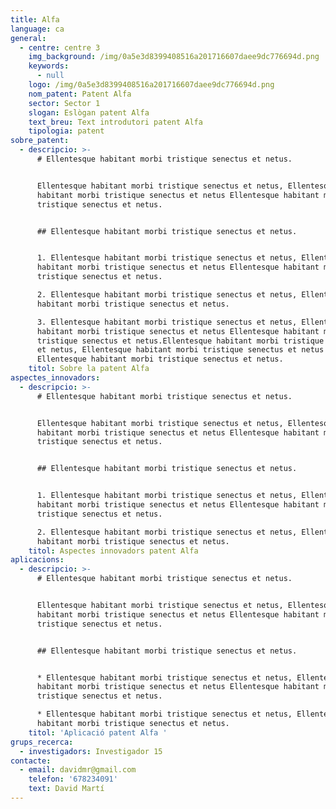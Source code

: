 ```yaml
---
title: Alfa
language: ca
general:
  - centre: centre 3
    img_background: /img/0a5e3d8399408516a201716607daee9dc776694d.png
    keywords:
      - null
    logo: /img/0a5e3d8399408516a201716607daee9dc776694d.png
    nom_patent: Patent Alfa
    sector: Sector 1
    slogan: Eslògan patent Alfa
    text_breu: Text introdutori patent Alfa
    tipologia: patent
sobre_patent:
  - descripcio: >-
      # Ellentesque habitant morbi tristique senectus et netus.


      Ellentesque habitant morbi tristique senectus et netus, Ellentesque
      habitant morbi tristique senectus et netus Ellentesque habitant morbi
      tristique senectus et netus.


      ## Ellentesque habitant morbi tristique senectus et netus.


      1. Ellentesque habitant morbi tristique senectus et netus, Ellentesque
      habitant morbi tristique senectus et netus Ellentesque habitant morbi
      tristique senectus et netus.

      2. Ellentesque habitant morbi tristique senectus et netus, Ellentesque
      habitant morbi tristique senectus et netus.

      3. Ellentesque habitant morbi tristique senectus et netus, Ellentesque
      habitant morbi tristique senectus et netus Ellentesque habitant morbi
      tristique senectus et netus.Ellentesque habitant morbi tristique senectus
      et netus, Ellentesque habitant morbi tristique senectus et netus
      Ellentesque habitant morbi tristique senectus et netus.
    titol: Sobre la patent Alfa
aspectes_innovadors:
  - descripcio: >-
      # Ellentesque habitant morbi tristique senectus et netus.


      Ellentesque habitant morbi tristique senectus et netus, Ellentesque
      habitant morbi tristique senectus et netus Ellentesque habitant morbi
      tristique senectus et netus.


      ## Ellentesque habitant morbi tristique senectus et netus.


      1. Ellentesque habitant morbi tristique senectus et netus, Ellentesque
      habitant morbi tristique senectus et netus Ellentesque habitant morbi
      tristique senectus et netus.

      2. Ellentesque habitant morbi tristique senectus et netus, Ellentesque
      habitant morbi tristique senectus et netus.
    titol: Aspectes innovadors patent Alfa
aplicacions:
  - descripcio: >-
      # Ellentesque habitant morbi tristique senectus et netus.


      Ellentesque habitant morbi tristique senectus et netus, Ellentesque
      habitant morbi tristique senectus et netus Ellentesque habitant morbi
      tristique senectus et netus.


      ## Ellentesque habitant morbi tristique senectus et netus.


      * Ellentesque habitant morbi tristique senectus et netus, Ellentesque
      habitant morbi tristique senectus et netus Ellentesque habitant morbi
      tristique senectus et netus.

      * Ellentesque habitant morbi tristique senectus et netus, Ellentesque
      habitant morbi tristique senectus et netus.
    titol: 'Aplicació patent Alfa '
grups_recerca:
  - investigadors: Investigador 15
contacte:
  - email: davidmr@gmail.com
    telefon: '678234091'
    text: David Martí
---
```


